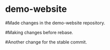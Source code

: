 # demo-website

#Made changes in the demo-website repository.

#Making changes before rebase.

#Another change for the stable commit.